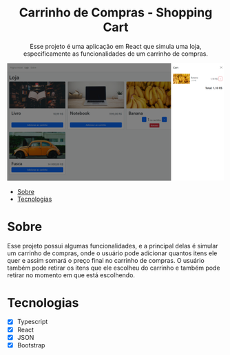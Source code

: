 <h1 align="center"  >Carrinho de Compras - Shopping Cart</h1>

<p align="center"> Esse projeto é uma aplicação em React que simula uma loja, especificamente as funcionalidades de um carrinho de compras.</p>

<img src="./github/imgs/shopping-cart.png"/>

* [Sobre](#Sobre)
* [Tecnologias](#Tecnologias)

# Sobre

Esse projeto possui algumas funcionalidades, e a principal delas é simular um carrinho de compras, onde o usuário pode adicionar quantos itens ele quer e assim somará o preço final no carrinho de compras. O usuário também pode retirar os itens que ele escolheu do carrinho e também pode retirar no momento em que está escolhendo.

# Tecnologias

- [x] Typescript
- [x] React
- [x] JSON
- [x] Bootstrap